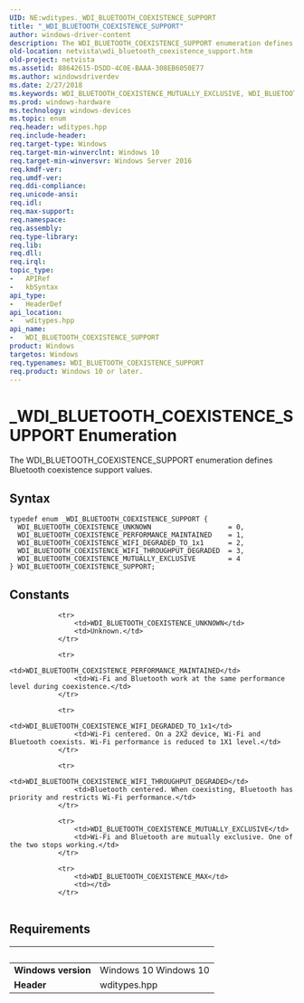 ```yaml
---
UID: NE:wditypes._WDI_BLUETOOTH_COEXISTENCE_SUPPORT
title: "_WDI_BLUETOOTH_COEXISTENCE_SUPPORT"
author: windows-driver-content
description: The WDI_BLUETOOTH_COEXISTENCE_SUPPORT enumeration defines Bluetooth coexistence support values.
old-location: netvista\wdi_bluetooth_coexistence_support.htm
old-project: netvista
ms.assetid: 88642615-D5DD-4C0E-BAAA-308EB6050E77
ms.author: windowsdriverdev
ms.date: 2/27/2018
ms.keywords: WDI_BLUETOOTH_COEXISTENCE_MUTUALLY_EXCLUSIVE, WDI_BLUETOOTH_COEXISTENCE_PERFORMANCE_MAINTAINED, WDI_BLUETOOTH_COEXISTENCE_SUPPORT, WDI_BLUETOOTH_COEXISTENCE_SUPPORT enumeration [Network Drivers Starting with Windows Vista], WDI_BLUETOOTH_COEXISTENCE_UNKNOWN, WDI_BLUETOOTH_COEXISTENCE_WIFI_DEGRADED_TO_1x1, WDI_BLUETOOTH_COEXISTENCE_WIFI_THROUGHPUT_DEGRADED, _WDI_BLUETOOTH_COEXISTENCE_SUPPORT, netvista.wdi_bluetooth_coexistence_support, wditypes/WDI_BLUETOOTH_COEXISTENCE_MUTUALLY_EXCLUSIVE, wditypes/WDI_BLUETOOTH_COEXISTENCE_PERFORMANCE_MAINTAINED, wditypes/WDI_BLUETOOTH_COEXISTENCE_SUPPORT, wditypes/WDI_BLUETOOTH_COEXISTENCE_UNKNOWN, wditypes/WDI_BLUETOOTH_COEXISTENCE_WIFI_DEGRADED_TO_1x1, wditypes/WDI_BLUETOOTH_COEXISTENCE_WIFI_THROUGHPUT_DEGRADED
ms.prod: windows-hardware
ms.technology: windows-devices
ms.topic: enum
req.header: wditypes.hpp
req.include-header: 
req.target-type: Windows
req.target-min-winverclnt: Windows 10
req.target-min-winversvr: Windows Server 2016
req.kmdf-ver: 
req.umdf-ver: 
req.ddi-compliance: 
req.unicode-ansi: 
req.idl: 
req.max-support: 
req.namespace: 
req.assembly: 
req.type-library: 
req.lib: 
req.dll: 
req.irql: 
topic_type:
-	APIRef
-	kbSyntax
api_type:
-	HeaderDef
api_location:
-	wditypes.hpp
api_name:
-	WDI_BLUETOOTH_COEXISTENCE_SUPPORT
product: Windows
targetos: Windows
req.typenames: WDI_BLUETOOTH_COEXISTENCE_SUPPORT
req.product: Windows 10 or later.
---
```


# _WDI_BLUETOOTH_COEXISTENCE_SUPPORT Enumeration
The WDI_BLUETOOTH_COEXISTENCE_SUPPORT enumeration defines Bluetooth coexistence support values.

## Syntax
````
typedef enum _WDI_BLUETOOTH_COEXISTENCE_SUPPORT { 
  WDI_BLUETOOTH_COEXISTENCE_UNKNOWN                   = 0,
  WDI_BLUETOOTH_COEXISTENCE_PERFORMANCE_MAINTAINED    = 1,
  WDI_BLUETOOTH_COEXISTENCE_WIFI_DEGRADED_TO_1x1      = 2,
  WDI_BLUETOOTH_COEXISTENCE_WIFI_THROUGHPUT_DEGRADED  = 3,
  WDI_BLUETOOTH_COEXISTENCE_MUTUALLY_EXCLUSIVE        = 4
} WDI_BLUETOOTH_COEXISTENCE_SUPPORT;
````

## Constants

<table>
            
                <tr>
                    <td>WDI_BLUETOOTH_COEXISTENCE_UNKNOWN</td>
                    <td>Unknown.</td>
                </tr>
            
                <tr>
                    <td>WDI_BLUETOOTH_COEXISTENCE_PERFORMANCE_MAINTAINED</td>
                    <td>Wi-Fi and Bluetooth work at the same performance level during coexistence.</td>
                </tr>
            
                <tr>
                    <td>WDI_BLUETOOTH_COEXISTENCE_WIFI_DEGRADED_TO_1x1</td>
                    <td>Wi-Fi centered. On a 2X2 device, Wi-Fi and Bluetooth coexists. Wi-Fi performance is reduced to 1X1 level.</td>
                </tr>
            
                <tr>
                    <td>WDI_BLUETOOTH_COEXISTENCE_WIFI_THROUGHPUT_DEGRADED</td>
                    <td>Bluetooth centered. When coexisting, Bluetooth has priority and restricts Wi-Fi performance.</td>
                </tr>
            
                <tr>
                    <td>WDI_BLUETOOTH_COEXISTENCE_MUTUALLY_EXCLUSIVE</td>
                    <td>Wi-Fi and Bluetooth are mutually exclusive. One of the two stops working.</td>
                </tr>
            
                <tr>
                    <td>WDI_BLUETOOTH_COEXISTENCE_MAX</td>
                    <td></td>
                </tr>
</table>


## Requirements
| &nbsp; | &nbsp; |
| ---- |:---- |
| **Windows version** | Windows 10 Windows 10 |
| **Header** | wditypes.hpp |